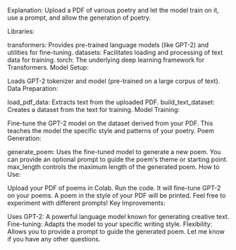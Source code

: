 Explanation: Upload a PDF of various poetry and let the model train on it, use a prompt, and allow the generation of poetry.

Libraries:

transformers: Provides pre-trained language models (like GPT-2) and utilities for fine-tuning.
datasets: Facilitates loading and processing of text data for training.
torch: The underlying deep learning framework for Transformers.
Model Setup:

Loads GPT-2 tokenizer and model (pre-trained on a large corpus of text).
Data Preparation:

load_pdf_data: Extracts text from the uploaded PDF.
build_text_dataset: Creates a dataset from the text for training.
Model Training:

Fine-tune the GPT-2 model on the dataset derived from your PDF. This teaches the model the specific style and patterns of your poetry.
Poem Generation:

generate_poem: Uses the fine-tuned model to generate a new poem.
You can provide an optional prompt to guide the poem's theme or starting point.
max_length controls the maximum length of the generated poem.
How to Use:

Upload your PDF of poems in Colab.
Run the code. It will fine-tune GPT-2 on your poems.
A poem in the style of your PDF will be printed. Feel free to experiment with different prompts!
Key Improvements:

Uses GPT-2: A powerful language model known for generating creative text.
Fine-tuning: Adapts the model to your specific writing style.
Flexibility: Allows you to provide a prompt to guide the generated poem.
Let me know if you have any other questions.
